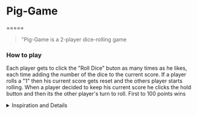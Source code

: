 # Pig-Game

=====

> "Pig-Game is a 2-player dice-rolling game

### How to play

Each player gets to click the "Roll Dice" buton as many times as he likes, each time adding the number of the dice to the current score. If a player rolls a "1" then his current score gets reset and the others player starts rolling. When a player decided to keep his current score he clicks the hold button and then its the other player's turn to roll. First to 100 points wins

<details>
<summary>Inspiration and Details</summary>
<br> 
Inspiration for this project was the Udemy Course (link) I was following in which I implemented the fundamentals of JavaScript I learned in previous sections of the course. The JavaScript file was mainly **my** work with some changes that were made to the code after following the course's intructions The .html and the .css files, along with the images for the dice, were given by the courses resources. 
</details>
